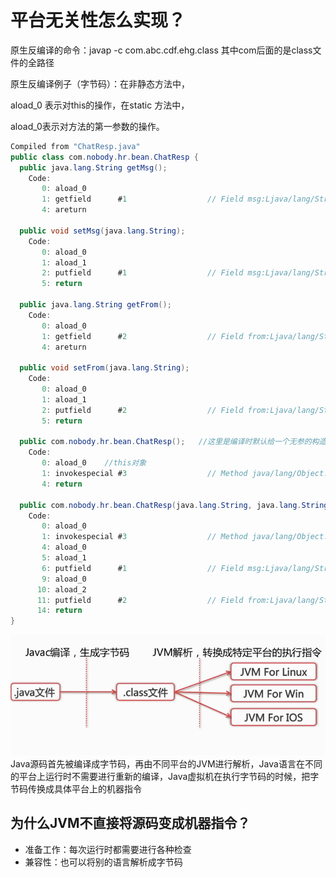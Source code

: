 # 平台无关性怎么实现？

原生反编译的命令：javap -c com.abc.cdf.ehg.class 其中com后面的是class文件的全路径

原生反编译例子（字节码）：在非静态方法中，

aload\_0 表示对this的操作，在static 方法中，

aload\_0表示对方法的第一参数的操作。

```java
Compiled from "ChatResp.java"
public class com.nobody.hr.bean.ChatResp {
  public java.lang.String getMsg();
    Code:
       0: aload_0
       1: getfield      #1                  // Field msg:Ljava/lang/String;
       4: areturn

  public void setMsg(java.lang.String);
    Code:
       0: aload_0
       1: aload_1
       2: putfield      #1                  // Field msg:Ljava/lang/String;
       5: return

  public java.lang.String getFrom();
    Code:
       0: aload_0
       1: getfield      #2                  // Field from:Ljava/lang/String;
       4: areturn

  public void setFrom(java.lang.String);
    Code:
       0: aload_0
       1: aload_1
       2: putfield      #2                  // Field from:Ljava/lang/String;
       5: return

  public com.nobody.hr.bean.ChatResp();   //这里是编译时默认给一个无参的构造器
    Code:
       0: aload_0    //this对象
       1: invokespecial #3                  // Method java/lang/Object."<init>":()V
       4: return

  public com.nobody.hr.bean.ChatResp(java.lang.String, java.lang.String);
    Code:
       0: aload_0
       1: invokespecial #3                  // Method java/lang/Object."<init>":()V
       4: aload_0
       5: aload_1
       6: putfield      #1                  // Field msg:Ljava/lang/String;
       9: aload_0
      10: aload_2
      11: putfield      #2                  // Field from:Ljava/lang/String;
      14: return
}
```

![](/平台/1.png)Java源码首先被编译成字节码，再由不同平台的JVM进行解析，Java语言在不同的平台上运行时不需要进行重新的编译，Java虚拟机在执行字节码的时候，把字节码传换成具体平台上的机器指令

## 为什么JVM不直接将源码变成机器指令？

* 准备工作：每次运行时都需要进行各种检查
* 兼容性：也可以将别的语言解析成字节码



